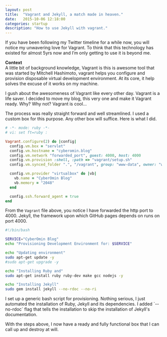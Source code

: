 ```yaml
---
layout: post
title:  "Vagrant and Jekyll, a match made in heaven."
date:   2015-10-06 12:18:00
categories: startup
description: "How to use Jekyll with vagrant."
---
```


<p>If you have been following my Twitter timeline for a while now, you will notice my unwavering love for Vagrant. To think that this technology has existed for almost 5yrs now and I’m only getting to use it is beyond me.</p>

<p><strong>Context</strong><br/>
A little bit of background knowledge, Vagrant is this is awesome tool that was started by Mitchell Hashimoto, vagrant helps you configure and provision disposable virtual development environment. At its core, it help solves the excuse of it works on my machine.</p>

<p>
I gush about the awesomeness of Vagrant like every other day. Vagrant is a life saver.
I decided to move my blog, this very one and make it Vagrant ready. Why? Why not? Vagrant is cool...
</p>

<p>
The process was really straight forward and well streamlined. I used a custom box for this purpose. Any other box will suffice. Here is what I did.
</p>

```ruby
# -*- mode: ruby -*-
# vi: set ft=ruby :

Vagrant.configure(2) do |config|
  config.vm.box = "servlet"
  config.vm.hostname = "cyberomin.blog"
  config.vm.network "forwarded_port", guest: 4000, host: 4000
  config.vm.provision :shell, :path => "vagrant/setup.sh"
  config.vm.synced_folder ".", "/vagrant", group: "www-data", owner: "www-data", :mount_options => [ "dmode=777", "fmode=777" ]

  config.vm.provider "virtualbox" do |vb|
    vb.name = "CyberOmin Blog"
    vb.memory = "2048"
  end

  config.ssh.forward_agent = true
end
```

<p>
From the <code>Vagrant</code> file above, you notice I have forwarded the http port to 4000. Jekyll, the framework upon which GitHub pages depends on runs on port 4000.
</p>

```bash
#!/bin/bash

SERVICE="CyberOmin Blog"
echo "Provisioning Development Environment for: $SERVICE"

echo "Updating environment"
sudo apt-get update -y
#sudo apt-get upgrade -y

echo "Installing Ruby and"
sudo apt-get install ruby ruby-dev make gcc nodejs -y

echo "Installing Jekyll"
sudo gem install jekyll --no-rdoc --no-ri

```

<p>
I set up a generic bash script for provisioning. Nothing serious, I just automated the installation of Ruby, Jekyll and 
its dependencies. I added `--no-rdoc` flag that tells the installation to skip the installation of Jekyll's documentation. 
</p>

<p>
With the steps above, I now have a ready and fully functional box that I can call up and destroy at will.
</p>